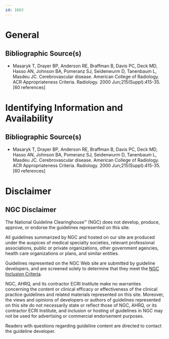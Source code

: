 ```yaml
---
id: 1663
---
```


# General

## Bibliographic Source(s)

- Masaryk T, Drayer BP, Anderson RE, Braffman B, Davis PC, Deck MD, Hasso AN, Johnson BA, Pomeranz SJ, Seidenwurm D, Tanenbaum L, Masdeu JC. Cerebrovascular disease. American College of Radiology. ACR Appropriateness Criteria. Radiology. 2000 Jun;215(Suppl):415-35. [60 references]

# Identifying Information and Availability

## Bibliographic Source(s)

- Masaryk T, Drayer BP, Anderson RE, Braffman B, Davis PC, Deck MD, Hasso AN, Johnson BA, Pomeranz SJ, Seidenwurm D, Tanenbaum L, Masdeu JC. Cerebrovascular disease. American College of Radiology. ACR Appropriateness Criteria. Radiology. 2000 Jun;215(Suppl):415-35. [60 references]

# Disclaimer

## NGC Disclaimer

The National Guideline Clearinghouse™ (NGC) does not develop, produce, approve, or endorse the guidelines represented on this site.

All guidelines summarized by NGC and hosted on our site are produced under the auspices of medical specialty societies, relevant professional associations, public or private organizations, other government agencies, health care organizations or plans, and similar entities.

Guidelines represented on the NGC Web site are submitted by guideline developers, and are screened solely to determine that they meet the [NGC Inclusion Criteria](/help-and-about/summaries/inclusion-criteria).

NGC, AHRQ, and its contractor ECRI Institute make no warranties concerning the content or clinical efficacy or effectiveness of the clinical practice guidelines and related materials represented on this site. Moreover, the views and opinions of developers or authors of guidelines represented on this site do not necessarily state or reflect those of NGC, AHRQ, or its contractor ECRI Institute, and inclusion or hosting of guidelines in NGC may not be used for advertising or commercial endorsement purposes.

Readers with questions regarding guideline content are directed to contact the guideline developer.

